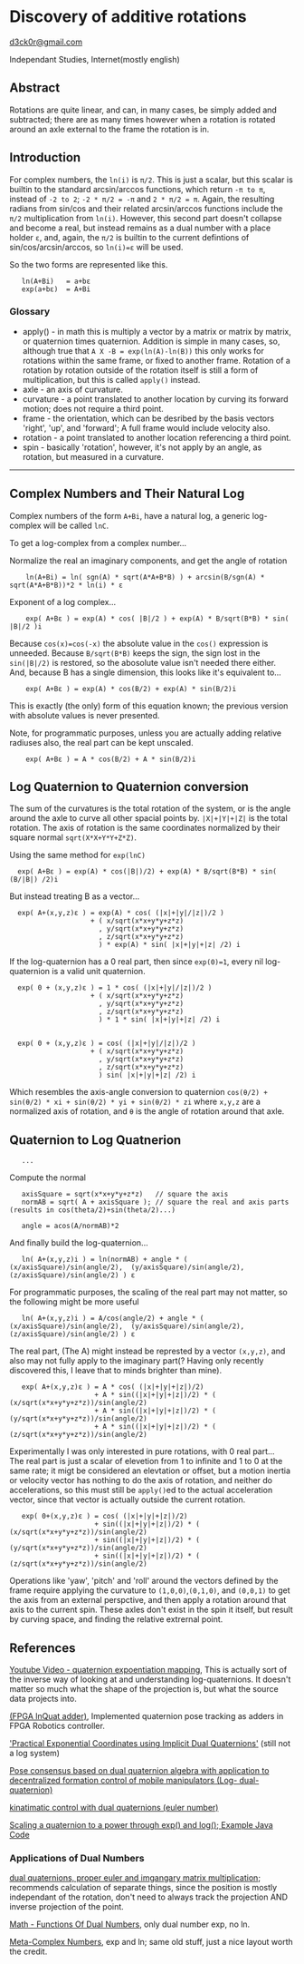 
# Discovery of additive rotations

<TBD>

d3ck0r@gmail.com

Independant Studies, Internet(mostly english)

## Abstract


Rotations are quite linear, and can, in many cases, be simply added and subtracted; there are as
many times however when a rotation is rotated around an axle external to the frame the rotation is
in.

## Introduction

For complex numbers, the `ln(i)` is `π/2`.  This is just a scalar, but this scalar is builtin to the standard arcsin/arccos functions, 
which return `-π to π`, instead of `-2 to 2`;  `-2 * π/2 = -π`  and `2 * π/2 = π`. Again, 
the resulting radians from sin/cos and their related arcsin/arccos functions include the `π/2` multiplication from `ln(i)`.
However, this second part doesn't collapse and become a real, but instead remains as a dual number with a place holder `ε`, and, again, the 
`π/2` is builtin to the current defintions of sin/cos/arcsin/arccos, so `ln(i)=ε` will be used.

So the two forms are represented like this.

```
   ln(A+Bi)   = a+bε
   exp(a+bε)  = A+Bi
```

### Glossary

- apply() - in math this is multiply a vector by a matrix or matrix by matrix, or quaternion times quaternion.  Addition is simple
    in many cases, so, although true that `A X -B = exp(ln(A)-ln(B))` this only works for rotations within the same frame, or fixed to
    another frame.  Rotation of a rotation by rotation outside of the rotation itself is still a form of multiplication, but this is 
    called `apply()` instead.
- axle - an axis of curvature.
- curvature - a point translated to another location by curving its forward motion; does not require a third point.
- frame - the orientation, which can be desribed by the basis vectors 'right', 'up', and 'forward'; A full frame would include velocity also.
- rotation - a point translated to another location referencing a third point.
- spin - basically 'rotation', however, it's not apply by an angle, as rotation, but measured in a curvature.


---

## Complex Numbers and Their Natural Log

Complex numbers of the form `A+Bi`, have a natural log, a generic log-complex will be called `lnC`.

To get a log-complex from a complex number...

Normalize the real an imaginary components, and get the angle of rotation

```
    ln(A+Bi) = ln( sgn(A) * sqrt(A*A+B*B) ) + arcsin(B/sgn(A) * sqrt(A*A+B*B))*2 * ln(i) * ε

```

Exponent of a log complex...

```
    exp( A+Bε ) = exp(A) * cos( |B|/2 ) + exp(A) * B/sqrt(B*B) * sin( |B|/2 )i
```

Because `cos(x)=cos(-x)` the absolute value in the `cos()` expression is unneeded.
Because `B/sqrt(B*B)` keeps the sign, the sign lost in the `sin(|B|/2)` is restored, so the abosolute value isn't needed there either.
And, because B has a single dimension, this looks like it's equivalent to... 

```
    exp( A+Bε ) = exp(A) * cos(B/2) + exp(A) * sin(B/2)i
```

This is exactly (the only) form of this equation known; the previous version with absolute values is never
presented.


Note, for programmatic purposes, unless you are actually adding relative radiuses also, the real part can
be kept unscaled.

```
    exp( A+Bε ) = A * cos(B/2) + A * sin(B/2)i
```


## Log Quaternion to Quaternion conversion

The sum of the curvatures is the total rotation of the system, or is the angle around the axle to curve all
other spacial points by.  `|X|+|Y|+|Z|` is the total rotation.  The axis of rotation is the same coordinates
normalized by their square normal `sqrt(X*X+Y*Y+Z*Z)`.  

Using the same method for `exp(lnC)`

```
  exp( A+Bε ) = exp(A) * cos(|B|)/2) + exp(A) * B/sqrt(B*B) * sin( (B/|B|) /2)i
```

But instead treating B as a vector...

```
  exp( A+(x,y,z)ε ) = exp(A) * cos( (|x|+|y|/|z|)/2 ) 
                    + ( x/sqrt(x*x+y*y+z*z) 
                      , y/sqrt(x*x+y*y+z*z)
                      , z/sqrt(x*x+y*y+z*z)
                      ) * exp(A) * sin( |x|+|y|+|z| /2) i
```


If the log-quaternion has a 0 real part, then since `exp(0)=1`, every nil log-quaternion is a valid unit quaternion.

```
  exp( 0 + (x,y,z)ε ) = 1 * cos( (|x|+|y|/|z|)/2 ) 
                    + ( x/sqrt(x*x+y*y+z*z) 
                      , y/sqrt(x*x+y*y+z*z)
                      , z/sqrt(x*x+y*y+z*z)
                      ) * 1 * sin( |x|+|y|+|z| /2) i


  exp( 0 + (x,y,z)ε ) = cos( (|x|+|y|/|z|)/2 ) 
                    + ( x/sqrt(x*x+y*y+z*z) 
                      , y/sqrt(x*x+y*y+z*z)
                      , z/sqrt(x*x+y*y+z*z)
                      ) sin( |x|+|y|+|z| /2) i

```

Which resembles the axis-angle conversion to quaternion `cos(θ/2) + sin(θ/2) * xi + sin(θ/2) * yi + sin(θ/2) * zi`  where `x,y,z` are a normalized axis of rotation, 
and `θ` is the angle of rotation around that axle.


## Quaternion to Log Quatnerion

```
   ...
```

Compute the normal
```
   axisSquare = sqrt(x*x+y*y+z*z)   // square the axis
   normAB = sqrt( A + axisSquare ); // square the real and axis parts (results in cos(theta/2)+sin(theta/2)...)

   angle = acos(A/normAB)*2
```

And finally build the log-quaternion...
```
   ln( A+(x,y,z)i ) = ln(normAB) + angle * ( (x/axisSquare)/sin(angle/2),  (y/axisSquare)/sin(angle/2), (z/axisSquare)/sin(angle/2) ) ε
```

For programmatic purposes, the scaling of the real part may not matter, so the following might be more useful

```
   ln( A+(x,y,z)i ) = A/cos(angle/2) + angle * ( (x/axisSquare)/sin(angle/2),  (y/axisSquare)/sin(angle/2), (z/axisSquare)/sin(angle/2) ) ε
```

The real part, (The A) might instead be represted by a vector `(x,y,z)`, and also may not fully apply to the imaginary part(? Having only
recently discovered this, I leave that to minds brighter than mine).


```
   exp( A+(x,y,z)ε ) = A * cos( (|x|+|y|+|z|)/2) 
                     + A * sin((|x|+|y|+|z|)/2) * ( (x/sqrt(x*x+y*y+z*z))/sin(angle/2)
                     + A * sin((|x|+|y|+|z|)/2) * ( (y/sqrt(x*x+y*y+z*z))/sin(angle/2)
                     + A * sin((|x|+|y|+|z|)/2) * ( (z/sqrt(x*x+y*y+z*z))/sin(angle/2)
```


Experimentally I was only interested in pure rotations, with 0 real part...  
The real part is just a scalar of elevetion from 1 to infinite and 1 to 0 at the same rate; it migt be considered an elevtation or offset,
but a motion inertia or velocity vector has nothing to do the axis of rotation, and neither do accelerations, so this must still be `apply()`ed
to the actual acceleration vector, since that vector is actually outside the current rotation.

```
   exp( 0+(x,y,z)ε ) = cos( (|x|+|y|+|z|)/2) 
                     + sin((|x|+|y|+|z|)/2) * ( (x/sqrt(x*x+y*y+z*z))/sin(angle/2)
                     + sin((|x|+|y|+|z|)/2) * ( (y/sqrt(x*x+y*y+z*z))/sin(angle/2)
                     + sin((|x|+|y|+|z|)/2) * ( (z/sqrt(x*x+y*y+z*z))/sin(angle/2)
```


Operations like 'yaw', 'pitch' and 'roll' around the vectors defined by the frame require applying the curvature to `(1,0,0)`,`(0,1,0)`, and `(0,0,1)` to 
get the axis from an external perspctive, and then apply a rotation around that axis to the current spin.  These axles don't exist in the spin it itself,
but result by curving space, and finding the relative extrernal point.

## References

[Youtube Video - quaternion expoentiation mapping](https://www.youtube.com/watch?v=UHzAY5Q7ji0), This is actually sort of the inverse way of looking at and understanding log-quaternions. It doesn't
matter so much what the shape of the projection is, but what the source data projects into.

[(FPGA lnQuat adder)](http://www.acsel-lab.com/arithmetic/arith20/papers/ARITH20_Arnold.pdf), Implemented quaternion pose tracking as adders in FPGA Robotics controller.

['Practical Exponential Coordinates using Implicit Dual Quaternions'](http://www.neil.dantam.name/papers/dantam2018practical.pdf) (still not a log system)

[Pose consensus based on dual quaternion algebra with application to decentralized formation control of mobile manipulators (Log- dual-quaternion)](https://arxiv.org/pdf/1810.08871.pdf)

[kinatimatic control with dual quaternions (euler number)](https://reader.elsevier.com/reader/sd/pii/S0022247X12000327?token=C2A88F2FE30E44EC9A7E1439E715AFAE52DDAC7E05FCCB26B5353C6F6EFEE671588329FD76F673D41FAC945FD9B7CAF4)

[Scaling a quaternion to a power through exp() and log(); Example Java Code](https://math.stackexchange.com/questions/939229/unit-quaternion-to-a-scalar-power)


### Applications of Dual Numbers

[dual quaternions, proper euler and imgangary matrix multiplication](https://parasol.tamu.edu/wafr/wafr2018/ppr_files/WAFR_2018_paper_1.pdf); recommends calculation of separate things, since the position is mostly independant of the rotation, don't need to always track the projection AND inverse projection of the point.

[Math - Functions Of Dual Numbers](https://www.euclideanspace.com/maths/algebra/realNormedAlgebra/other/dualNumbers/functions/index.htm), only dual number exp, no ln.

[Meta-Complex Numbers](http://new.math.uiuc.edu/math198/MA198-2014/rgandre2/seminar.pdf), exp and ln; same old stuff, just a nice layout worth the credit.





